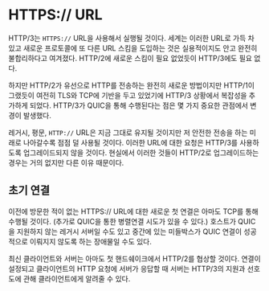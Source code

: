 <!--
# HTTPS:// URLs

HTTP/3 will be performed using `HTTPS://` URLs. The world is full of these
URLs and it has been deemed impractical and downright unreasonable to
introduce another URL scheme for the new protocol. Much like HTTP/2 did not
need a new scheme, neither will HTTP/3.

The added complexity in the HTTP/3 situation is however that where HTTP/2 was
a completely new way of transporting HTTP over the wire, it was still based on
TLS and TCP like HTTP/1 was. The fact that HTTP/3 is done over QUIC changes
things in a few important aspects.

Legacy, clear-text, `HTTP://` URLs will be left as-is and as we proceed
further into a future with more secure transfers they will probably become
less and less frequently used. Requests to such URLs will simply not be
upgraded to use HTTP/3. In reality they rarely upgrade to HTTP/2 either, but
for other reasons.

## Initial connection

The first connection to a fresh, not previously visited host for a
HTTPS:// URL probably has to be done over TCP (possibly in addition to a
parallel attempt to connect via QUIC). The host might be a legacy server without
QUIC support or there might be a middle box in between setting up obstacles
preventing a QUIC connection from succeeding.

A modern client and server would presumably negotiate HTTP/2 in the first
handshake. When the connection has been setup and the server responds to a
client HTTP request, the server can tell the client about its support of and
preference for HTTP/3.
-->

# HTTPS:// URL

HTTP/3는 `HTTPS://` URL을 사용해서 실행될 것이다. 세계는 이러한 URL로 가득 차 있고
새로운 프로토콜에 또 다른 URL 스킴을 도입하는 것은 실용적이지도 안고 완전히 불합리하다고
여겨졌다. HTTP/2에 새로운 스킴이 필요 없었듯이 HTTP/3에도 필요 없다.

하지만 HTTP/2가 유선으로 HTTP를 전송하는 완전히 새로운 방법이지만 HTTP/1이 그랬듯이 여전히
TLS와 TCP에 기반을 두고 있었기에 HTTP/3 상황에서 복잡성을 추가하게 되었다.
HTTP/3가 QUIC을 통해 수행된다는 점은 몇 가지 중요한 관점에서 변경이 발생했다.

레거시, 평문, `HTTP://` URL은 지금 그대로 유지될 것이지만 저 안전한 전송을 하는 미래로 나아갈수록
점점 덜 사용될 것이다. 이러한 URL에 대한 요청은 HTTP/3를 사용하도록 업그레이드되지 않을 것이다.
현실에서 이러한 것들이 HTTP/2로 업그레이드하는 경우는 거의 없지만 다른 이유 때문이다.

## 초기 연결

이전에 방문한 적이 없는 HTTPS:// URL에 대한 새로운 첫 연결은 아마도 TCP를 통해 수행될 것이다.
(추가로 QUIC을 통한 병렬연결 시도가 있을 수 있다.) 호스트가 QUIC을 지원하지 않는 레거시 서버일
수도 있고 중간에 있는 미들박스가 QUIC 연결이 성공적으로 이뤄지지 않도록 하는 장애물일 수도 있다.

최신 클라이언트와 서버는 아마도 첫 핸드쉐이크에서 HTTP/2를 협상할 것이다. 연결이 설정되고
클라이언트의 HTTP 요청에 서버가 응답할 때 서버는 HTTP/3의 지원과 선호도에 관해
클라이언트에게 알려줄 수 있다.
